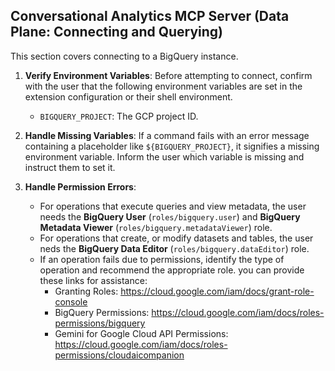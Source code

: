 
## Conversational Analytics MCP Server (Data Plane: Connecting and Querying)

This section covers connecting to a BigQuery instance.

1.  **Verify Environment Variables**: Before attempting to connect, confirm with the user that the following environment variables are set in the extension configuration or their shell environment.

    * `BIGQUERY_PROJECT`: The GCP project ID.

2.  **Handle Missing Variables**: If a command fails with an error message containing a placeholder like `${BIGQUERY_PROJECT}`, it signifies a missing environment variable. Inform the user which variable is missing and instruct them to set it.

3.  **Handle Permission Errors**:
    * For operations that execute queries and view metadata, the user needs the
      **BigQuery User** (`roles/bigquery.user`) and **BigQuery Metadata Viewer** (`roles/bigquery.metadataViewer`) role.
    * For operations that create, or modify datasets and tables, the user neds
      the **BigQuery Data Editor** (`roles/bigquery.dataEditor`) role.
    * If an operation fails due to permissions, identify the type of operation
      and recommend the appropriate role. you can provide these links for
      assistance:
        *   Granting Roles: https://cloud.google.com/iam/docs/grant-role-console
        *   BigQuery Permissions:
            https://cloud.google.com/iam/docs/roles-permissions/bigquery
        *   Gemini for Google Cloud API Permissions: https://cloud.google.com/iam/docs/roles-permissions/cloudaicompanion
